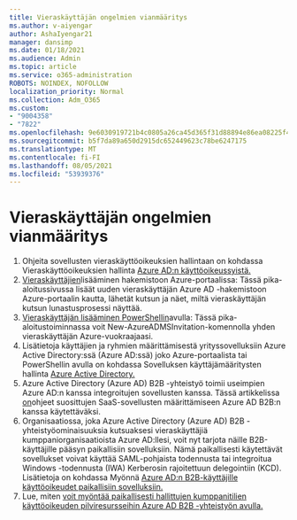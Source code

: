 ```yaml
---
title: Vieraskäyttäjän ongelmien vianmääritys
ms.author: v-aiyengar
author: AshaIyengar21
manager: dansimp
ms.date: 01/18/2021
ms.audience: Admin
ms.topic: article
ms.service: o365-administration
ROBOTS: NOINDEX, NOFOLLOW
localization_priority: Normal
ms.collection: Adm_O365
ms.custom:
- "9004358"
- "7822"
ms.openlocfilehash: 9e6030919721b4c0805a26ca45d365f31d88894e86ea08225f47576e7d152047
ms.sourcegitcommit: b5f7da89a650d2915dc652449623c78be6247175
ms.translationtype: MT
ms.contentlocale: fi-FI
ms.lasthandoff: 08/05/2021
ms.locfileid: "53939376"
---
```

# <a name="troubleshoot-guest-user-issues"></a>Vieraskäyttäjän ongelmien vianmääritys

1. Ohjeita sovellusten vieraskäyttöoikeuksien hallintaan on kohdassa Vieraskäyttöoikeuksien hallinta [Azure AD:n käyttöoikeussyistä.](https://docs.microsoft.com/azure/active-directory/governance/manage-guest-access-with-access-reviews)
1. [Vieraskäyttäjien](https://docs.microsoft.com/azure/active-directory/external-identities/b2b-quickstart-add-guest-users-portal)lisääminen hakemistoon Azure-portaalissa: Tässä pika-aloitussivussa lisäät uuden vieraskäyttäjän Azure AD -hakemistoon Azure-portaalin kautta, lähetät kutsun ja näet, miltä vieraskäyttäjän kutsun lunastusprosessi näyttää.
1. [Vieraskäyttäjän lisääminen PowerShellin](https://docs.microsoft.com/azure/active-directory/external-identities/b2b-quickstart-invite-powershell)avulla: Tässä pika-aloitustoiminnassa voit New-AzureADMSInvitation-komennolla yhden vieraskäyttäjän Azure-vuokraajaasi.
1. Lisätietoja käyttäjien ja ryhmien määrittämisestä yrityssovelluksiin Azure Active Directory:ssä (Azure AD:ssä) joko Azure-portaalista tai PowerShellin avulla on kohdassa Sovelluksen käyttäjämääritysten hallinta [Azure Active Directory.](https://docs.microsoft.com/azure/active-directory/manage-apps/assign-user-or-group-access-portal) 
1. Azure Active Directory (Azure AD) B2B -yhteistyö toimii useimpien Azure AD:n kanssa integroitujen sovellusten kanssa. Tässä artikkelissa [on](https://docs.microsoft.com/azure/active-directory/external-identities/configure-saas-apps)ohjeet suosittujen SaaS-sovellusten määrittämiseen Azure AD B2B:n kanssa käytettäväksi.
1. Organisaatiossa, joka Azure Active Directory (Azure AD) B2B -yhteistyöominaisuuksia kutsuaksesi vieraskäyttäjiä kumppaniorganisaatioista Azure AD:llesi, voit nyt tarjota näille B2B-käyttäjille pääsyn paikallisiin sovelluksiin. Nämä paikallisesti käytettävät sovellukset voivat käyttää SAML-pohjaista todennusta tai integroitua Windows -todennusta (IWA) Kerberosin rajoitettuun delegointiin (KCD). Lisätietoja on kohdassa Myönnä [Azure AD:n B2B-käyttäjille käyttöoikeudet paikallisiin sovelluksiin.](https://docs.microsoft.com/azure/active-directory/external-identities/hybrid-cloud-to-on-premises)
1. Lue, miten [voit myöntää paikallisesti hallittujen kumppanitilien käyttöoikeuden pilviresursseihin Azure AD B2B -yhteistyön avulla.](https://docs.microsoft.com/azure/active-directory/external-identities/hybrid-on-premises-to-cloud)